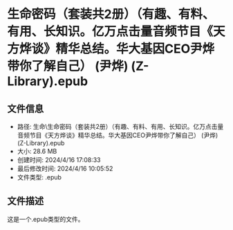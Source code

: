 ﻿# 生命密码（套装共2册）（有趣、有料、有用、长知识。亿万点击量音频节目《天方烨谈》精华总结。华大基因CEO尹烨带你了解自己） (尹烨) (Z-Library).epub

## 文件信息
- 路径: 生命\生命密码（套装共2册）（有趣、有料、有用、长知识。亿万点击量音频节目《天方烨谈》精华总结。华大基因CEO尹烨带你了解自己） (尹烨) (Z-Library).epub
- 大小: 28.6 MB
- 创建时间: 2024/4/16 17:08:33
- 最后修改时间: 2024/4/16 10:05:52
- 文件类型: .epub

## 文件描述
这是一个.epub类型的文件。

